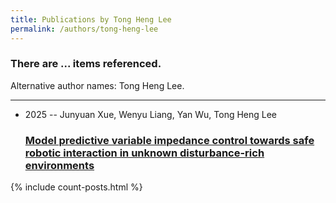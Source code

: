 ```yaml
---
title: Publications by Tong Heng Lee
permalink: /authors/tong-heng-lee
---
```


<h3 id="number-posts">There are ... items referenced.</h3>
<p id='info-authors'>Alternative author names: Tong Heng Lee.</p>
<hr />
<ul class="post-list">
<li><span class='post-meta'>2025 -- Junyuan Xue, Wenyu Liang, Yan Wu, Tong Heng Lee</span><h3><a class='post-link' href="{{ site.baseurl }}/model-predictive-variable-impedance-control-towards-safe-robotic-interaction-in-unknown-disturbance-rich-environments">Model predictive variable impedance control towards safe robotic interaction in unknown disturbance-rich environments</a></h3></li>

</ul>
{% include count-posts.html %}
